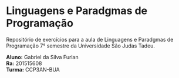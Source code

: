 # Linguagens e Paradgmas de Programação

Repositório de exercícios para a aula de Linguagens e Paradgmas de Programação 7° semestre da Universidade São Judas Tadeu.

**Aluno:** Gabriel da Silva Furlan   
**Ra:** 201515608  
**Turma:** CCP3AN-BUA  

